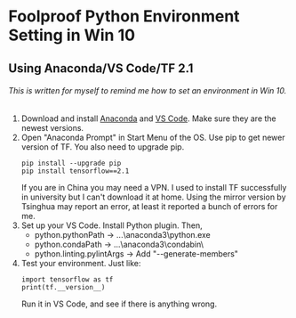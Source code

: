 # Foolproof Python Environment Setting in Win 10
## Using Anaconda/VS Code/TF 2.1
###### This is written for myself to remind me how to set an environment in Win 10.

1. Download and install [Anaconda](https://www.anaconda.com/) and [VS Code](https://code.visualstudio.com/). Make sure they are the newest versions. 
2. Open "Anaconda Prompt" in Start Menu of the OS. Use pip to get newer version of TF. You also need to upgrade pip. 
    ```
    pip install --upgrade pip
    pip install tensorflow==2.1 
    ```
    If you are in China you may need a VPN. I used to install TF successfully in university but I can't download it at home. Using the mirror version by Tsinghua may report an error, at least it reported a bunch of errors for me.
3. Set up your VS Code. Install Python plugin. Then, 
    * python.pythonPath → ...\anaconda3\python.exe
    * python.condaPath → ...\anaconda3\condabin\
    * python.linting.pylintArgs → Add "--generate-members"
4. Test your environment. Just like:
    ```
    import tensorflow as tf
    print(tf.__version__)
    ```
    Run it in VS Code, and see if there is anything wrong.
